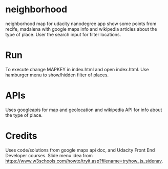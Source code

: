 # neighborhood
neighborhood map for udacity nanodegree
app show some points from recife, madalena with google maps info and wikipedia
articles about the type of place. User the search input for filter locations.
# Run
To execute change MAPKEY in index.html and open index.html. Use hamburger menu
to show/hidden filter of places.
# APIs
Uses googleapis for map and geolocation and wikipedia API for info about the
type of place.
# Credits
Uses code/solutions from google maps api doc, and Udacity Front End Developer courses.
Slide menu idea from https://www.w3schools.com/howto/tryit.asp?filename=tryhow_js_sidenav.
